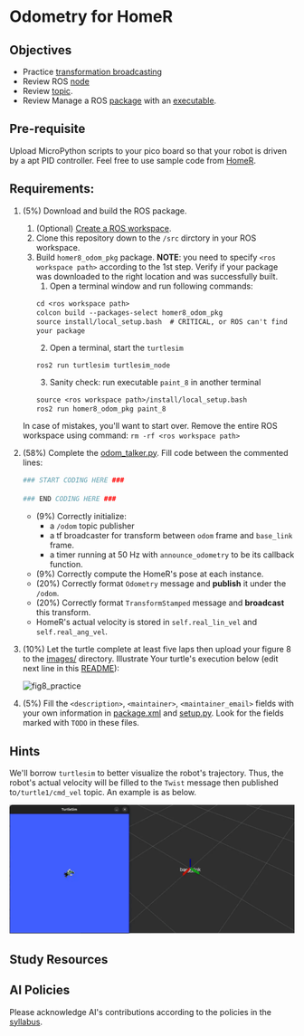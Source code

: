 # Odometry for HomeR
## Objectives
- Practice [transformation broadcasting](https://docs.ros.org/en/jazzy/Tutorials/Intermediate/Tf2/Writing-A-Tf2-Broadcaster-Py.html)
- Review ROS [node](https://docs.ros.org/en/jazzy/Tutorials/Beginner-CLI-Tools/Understanding-ROS2-Nodes/Understanding-ROS2-Nodes.html)
- Review [topic](https://docs.ros.org/en/jazzy/Tutorials/Beginner-CLI-Tools/Understanding-ROS2-Topics/Understanding-ROS2-Topics.html).
- Review Manage a ROS [package](https://docs.ros.org/en/jazzy/Tutorials/Beginner-Client-Libraries/Creating-Your-First-ROS2-Package.html) with an [executable](https://docs.ros.org/en/jazzy/Tutorials/Beginner-Client-Libraries/Writing-A-Simple-Py-Publisher-And-Subscriber.html).

## Pre-requisite
Upload MicroPython scripts to your pico board so that your robot is driven by a apt PID controller.
Feel free to use sample code from [HomeR](https://github.com/linzhangUCA/homer/tree/2425/homer_control/pico_scripts).

## Requirements: 
1. (5%) Download and build the ROS package. 
   1. (Optional) [Create a ROS workspace](https://docs.ros.org/en/jazzy/Tutorials/Beginner-Client-Libraries/Creating-A-Workspace/Creating-A-Workspace.html#create-a-new-directory). 
   2. Clone this repository down to the `/src` dirctory in your ROS workspace.
   3. Build `homer8_odom_pkg` package.
      **NOTE**: you need to specify `<ros workspace path>` according to the 1st step.
      Verify if your package was downloaded to the right location and was successfully built.
      1. Open a terminal window and run following commands:
      ```console
      cd <ros workspace path>
      colcon build --packages-select homer8_odom_pkg
      source install/local_setup.bash  # CRITICAL, or ROS can't find your package
      ```   
      2. Open a terminal, start the `turtlesim`
      ```console
      ros2 run turtlesim turtlesim_node
      ```
      3. Sanity check: run executable `paint_8` in another terminal
      ```console
      source <ros workspace path>/install/local_setup.bash
      ros2 run homer8_odom_pkg paint_8
      ```
   In case of mistakes, you'll want to start over. Remove the entire ROS workspace using command: `rm -rf <ros workspace path>`
   
3. (58%) Complete the [odom_talker.py](homer8_odom_pkg/homer8_odom_pkg/odom_talker.py).
   Fill code between the commented lines:
   ```python
   ### START CODING HERE ###

   ### END CODING HERE ###
   ```
   - (9%) Correctly initialize:
     - a `/odom` topic publisher
     - a tf broadcaster for transform between `odom` frame and `base_link` frame.
     - a timer running at 50 Hz with `announce_odometry` to be its callback function.
   - (9%) Correctly compute the HomeR's pose at each instance.
   - (20%) Correctly format `Odometry` message and **publish** it under the `/odom`.
   - (20%) Correctly format `TransformStamped` message and **broadcast** this transform.
   - HomeR's actual velocity is stored in `self.real_lin_vel` and `self.real_ang_vel`.
   


4. (10%) Let the turtle complete at least five laps then upload your figure 8 to the [images/](/images/) directory.
   Illustrate Your turtle's execution below (edit next line in this [README](README.md)):
   
   ![fig8_practice](turtlesim_play_pkg/images/fig8_practice.png)
   
5. (5%) Fill the `<description>`, `<maintainer>`, `<maintainer_email>` fields with your own information in [package.xml](turtlesim_play_pkg/package.xml) and [setup.py](turtlesim_play_pkg/setup.py).
Look for the fields marked with `TODO` in these files.

## Hints
  We'll borrow `turtlesim` to better visualize the robot's trajectory.
  Thus, the robot's actual velocity will be filled to the `Twist` message then published to`/turtle1/cmd_vel` topic.
  An example is as below.
   
   ![homer8_demo](/images/homer8_demo.gif)
## Study Resources


## AI Policies
Please acknowledge AI's contributions according to the policies in the [syllabus](https://linzhanguca.github.io/_docs/robotics2-2025/syllabus.pdf).
